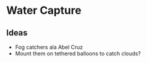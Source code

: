 # Water Capture

## Ideas

- Fog catchers ala Abel Cruz
- Mount them on tethered balloons to catch clouds?

